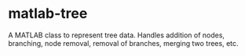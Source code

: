 # matlab-tree

A MATLAB class to represent tree data. 
Handles addition of nodes, branching, node removal, removal of branches, merging two trees, etc.
